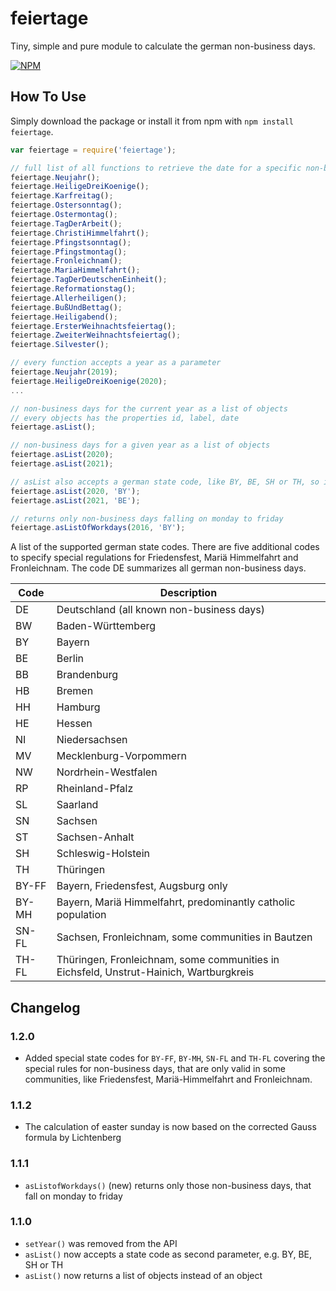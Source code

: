# feiertage

Tiny, simple and pure module to calculate the german non-business days.

[![NPM](https://nodei.co/npm/feiertage.png)](https://nodei.co/npm/feiertage/)

## How To Use

Simply download the package or install it from npm with `npm install feiertage`.

```js
var feiertage = require('feiertage');

// full list of all functions to retrieve the date for a specific non-business day of the current year
feiertage.Neujahr();
feiertage.HeiligeDreiKoenige();
feiertage.Karfreitag();
feiertage.Ostersonntag();
feiertage.Ostermontag();
feiertage.TagDerArbeit();
feiertage.ChristiHimmelfahrt();
feiertage.Pfingstsonntag();
feiertage.Pfingstmontag();
feiertage.Fronleichnam();
feiertage.MariaHimmelfahrt();
feiertage.TagDerDeutschenEinheit();
feiertage.Reformationstag();
feiertage.Allerheiligen();
feiertage.BußUndBettag();
feiertage.Heiligabend();
feiertage.ErsterWeihnachtsfeiertag();
feiertage.ZweiterWeihnachtsfeiertag();
feiertage.Silvester();

// every function accepts a year as a parameter
feiertage.Neujahr(2019);
feiertage.HeiligeDreiKoenige(2020);
...

// non-business days for the current year as a list of objects
// every objects has the properties id, label, date
feiertage.asList();

// non-business days for a given year as a list of objects
feiertage.asList(2020);
feiertage.asList(2021);

// asList also accepts a german state code, like BY, BE, SH or TH, so it returns only non-business days valid for these german states
feiertage.asList(2020, 'BY');
feiertage.asList(2021, 'BE');

// returns only non-business days falling on monday to friday
feiertage.asListOfWorkdays(2016, 'BY');
```

A list of the supported german state codes. There are five additional codes to specify special regulations for Friedensfest, Mariä Himmelfahrt and Fronleichnam. The code DE summarizes all german non-business days.

| Code  | Description                                                                            |
| ----- | -------------------------------------------------------------------------------------- |
| DE    | Deutschland (all known non-business days)                                              |
| BW    | Baden-Württemberg                                                                      |
| BY    | Bayern                                                                                 |
| BE    | Berlin                                                                                 |
| BB    | Brandenburg                                                                            |
| HB    | Bremen                                                                                 |
| HH    | Hamburg                                                                                |
| HE    | Hessen                                                                                 |
| NI    | Niedersachsen                                                                          |
| MV    | Mecklenburg-Vorpommern                                                                 |
| NW    | Nordrhein-Westfalen                                                                    |
| RP    | Rheinland-Pfalz                                                                        |
| SL    | Saarland                                                                               |
| SN    | Sachsen                                                                                |
| ST    | Sachsen-Anhalt                                                                         |
| SH    | Schleswig-Holstein                                                                     |
| TH    | Thüringen                                                                              |
| BY-FF | Bayern, Friedensfest, Augsburg only                                                    |
| BY-MH | Bayern, Mariä Himmelfahrt, predominantly catholic population                           |
| SN-FL | Sachsen, Fronleichnam, some communities in Bautzen                                     |
| TH-FL | Thüringen, Fronleichnam, some communities in Eichsfeld, Unstrut-Hainich, Wartburgkreis |

## Changelog

### 1.2.0

* Added special state codes for `BY-FF`, `BY-MH`, `SN-FL` and `TH-FL` covering the special rules for non-business days, that are only valid in some communities, like Friedensfest, Mariä-Himmelfahrt and Fronleichnam.

### 1.1.2

* The calculation of easter sunday is now based on the corrected Gauss formula by Lichtenberg

### 1.1.1

* `asListofWorkdays()` (new) returns only those non-business days, that fall on monday to friday

### 1.1.0

* `setYear()` was removed from the API
* `asList()` now accepts a state code as second parameter, e.g. BY, BE, SH or TH
* `asList()` now returns a list of objects instead of an object
